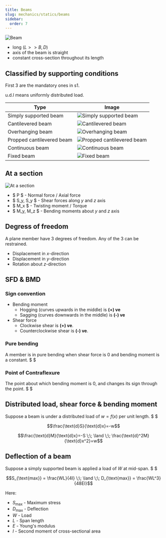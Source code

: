 ```yaml
---
title: Beams
slug: mechanics/statics/beams
sidebar:
  order: 7
---
```


![Beam](/mechanics/beam.jpg)

- long ($L >> B,D$)
- axis of the beam is straight
- constant cross-section throughout its length

## Classified by supporting conditions

First 3 are the mandatory ones in s1.

u.d.l means uniformly distributed load.

| Type                      | Image                                                                  |
| ------------------------- | ---------------------------------------------------------------------- |
| Simply supported beam     | ![Simply supported beam](/mechanics/simply-supported-beam.jpg)         |
| Cantilevered beam         | ![Cantilevered beam](/mechanics/cantilevered-beam.jpg)                 |
| Overhanging beam          | ![Overhanging beam](/mechanics/overhanging-beam.jpg)                   |
| Propped cantilevered beam | ![Propped cantilevered beam](/mechanics/propped-cantilevered-beam.jpg) |
| Continuous beam           | ![Continuous beam](/mechanics/continuous-beam.jpg)                     |
| Fixed beam                | ![Fixed beam](/mechanics/fixed-beam.jpg)                               |

## At a section

![At a section](/mechanics/at-a-section.jpg)

- $ P $ - Normal force / Axial force
- $ S_y, S_y $ - Shear forces along $y$ and $z$ axis
- $ M_x $ - Twisting moment / Torque
- $ M_y, M_z $ - Bending moments about $y$ and $z$ axis

## Degress of freedom

A plane member have 3 degrees of freedom. Any of the 3 can be restrained.

- Displacement in $x$-direction
- Displacement in $y$-direction
- Rotation about $z$-direction

## SFD & BMD

### Sign convention

- Bending moment
  - Hogging (curves upwards in the middle) is **(+) ve**
  - Sagging (curves downwards in the middle) is **(-) ve**
- Shear force
  - Clockwise shear is **(+) ve**.
  - Counterclockwise shear is **(-) ve**.

### Pure bending

A member is in pure bending when shear force is $0$ and bending moment is a
constant. $ $

### Point of Contraflexure

The point about which bending moment is $0$, and changes its sign through the
point. $ $

## Distributed load, shear force & bending moment

Suppose a beam is under a distributed load of $w=f(x)$ per unit length. $ $

```math
\frac{\text{d}S}{\text{d}x}=-w
```

```math
\frac{\text{d}M}{\text{d}x}=-S
\;\;
\land
\;\;
\frac{\text{d}^2M}{\text{d}x^2}=w
```

## Deflection of a beam

Suppose a simply supported beam is applied a load of $W$ at mid-span. $ $

```math
S_{\text{max}} = \frac{WL}{4I}
\;\;
\land
\;\;
D_{\text{max}} = \frac{WL^3}{48EI}
```

Here:

- $S_\text{max}$ - Maximum stress
- $D_\text{max}$ - Deflection
- $W$ - Load
- $L$ - Span length
- $E$ - Young's modulus
- $I$ - Second moment of cross-sectional area
